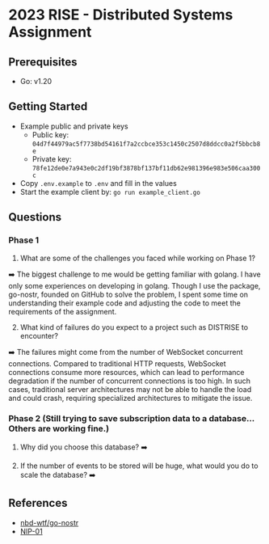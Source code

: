 # 2023 RISE - Distributed Systems Assignment

## Prerequisites

- Go: v1.20

## Getting Started

- Example public and private keys
  - Public key: `04d7f44979ac5f7738bd54161f7a2ccbce353c1450c2507d8ddcc0a2f5bbcb8e`
  - Private key: `78fe12de0e7a943e0c2df19bf3878bf137bf11db62e981396e983e506caa300c`
- Copy `.env.example` to `.env` and fill in the values
- Start the example client by: `go run example_client.go`

## Questions

### Phase 1

1. What are some of the challenges you faced while working on Phase 1?

➡️ The biggest challenge to me would be getting familiar with golang. I have only some experiences on developing in golang. Though I use the package, go-nostr, founded on GitHub to solve the problem, I spent some time on understanding their example code and adjusting the code to meet the requirements of the assignment.

2. What kind of failures do you expect to a project such as DISTRISE to encounter?

➡️ The failures might come from the number of WebSocket concurrent connections. Compared to traditional HTTP requests, WebSocket connections consume more resources, which can lead to performance degradation if the number of concurrent connections is too high. In such cases, traditional server architectures may not be able to handle the load and could crash, requiring specialized architectures to mitigate the issue.

### Phase 2 (Still trying to save subscription data to a database... Others are working fine.)

1. Why did you choose this database?
   ➡️

2. If the number of events to be stored will be huge, what would you do to scale the database?
   ➡️

## References

- [nbd-wtf/go-nostr](https://github.com/nbd-wtf/go-nostr)
- [NIP-01](https://github.com/nostr-protocol/nips/blob/master/01.md)
